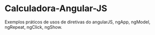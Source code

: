 # Calculadora-Angular-JS
Exemplos práticos de usos de diretivas do angularJS, ngApp, ngModel, ngRepeat, ngClick, ngShow. 
